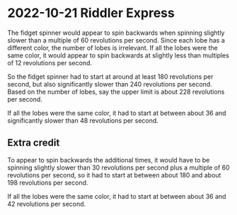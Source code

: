 2022-10-21 Riddler Express
==========================
The fidget spinner would appear to spin backwards when spinning slightly
slower than a multiple of 60 revolutions per second.  Since each lobe has
a different color, the number of lobes is irrelevant.  If all the lobes
were the same color, it would appear to spin backwards at slightly less
than multiples of 12 revolutions per second.

So the fidget spinner had to start at around at least 180 revolutions per
second, but also significantly slower than 240 revolutions per second.
Based on the number of lobes, say the upper limit is about 228 revolutions
per second.

If all the lobes were the same color, it had to start at between about 36
and significantly slower than 48 revolutions per second.

Extra credit
------------
To appear to spin backwards the additional times, it would have to be
spinning slightly slower than 30 revolutions per second plus a multiple
of 60 revolutions per second, so it had to start at between about 180
and about 198 revolutions per second.

If all the lobes were the same color, it had to start at between about 36
and 42 revolutions per second.
